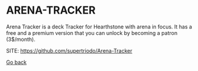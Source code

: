 # ARENA-TRACKER

 Arena Tracker is a deck Tracker for Hearthstone with arena in focus.
 It has a free and a premium version that you can unlock by becoming
 a patron (3$/month).
 
 SITE: https://github.com/supertriodo/Arena-Tracker

 [Go back](./)
